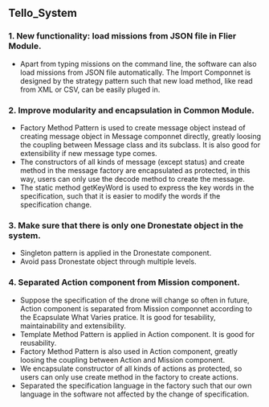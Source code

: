  ## Tello_System


### 1. New functionality: load missions from JSON file in Flier Module.
* Apart from typing missions on the command line, the software can also load missions from JSON file automatically. The Import Componnet is designed by the strategy pattern such that new load method, like read from XML or CSV, can be easily pluged in.

### 2. Improve modularity and encapsulation in Common Module.
* Factory Method Pattern is used to create message object instead of creating message object in Message componnet directly, greatly loosing the coupling between Message class and its subclass. It is also good for extensibility if new message type comes.
* The constructors of all kinds of message (except status) and create method in the message factory are encapsulated as protected, in this way, users can only use the decode method to create the message.
* The static method getKeyWord is used to express the key words in the specification, such that it is easier to modify the words if the specification change.

### 3. Make sure that there is only one Dronestate object in the system.
* Singleton pattern is applied in the Dronestate component.
* Avoid pass Dronestate object through multiple levels.

### 4. Separated Action component from Mission component.
* Suppose the specification of the drone will change so often in future, Action component is separated from Mission componnet according to the Ecapsulate What Varies pratice. It is good for tesability, maintainability and extensibility.
* Template Method Pattern is applied in Action component. It is good for reusability.   
* Factory Method Pattern is also used in Action component, greatly loosing the coupling between Action and Mission component.
* We encapsulate constructor of all kinds of actions as protected, so users can only use create method in the factory to create actions.
* Separated the specification language in the factory such that our own language in the software not affected by the change of specification.

